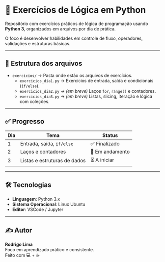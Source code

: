 # 🧠 Exercícios de Lógica em Python

Repositório com exercícios práticos de lógica de programação usando **Python 3**, organizados em arquivos por dia de prática.

O foco é desenvolver habilidades em controle de fluxo, operadores, validações e estruturas básicas.

---

## 📁 Estrutura dos arquivos

- `exercicios/` → Pasta onde estão os arquivos de exercícios.
  - `exercicios_dia1.py` → Exercícios de entrada, saída e condicionais (`if/else`).
  - `exercicios_dia2.py` → *(em breve)* Laços `for`, `range()` e contadores.
  - `exercicios_dia3.py` → *(em breve)* Listas, slicing, iteração e lógica com coleções.

---

## ✅ Progresso

| Dia | Tema                         | Status        |
|-----|------------------------------|---------------|
| 1   | Entrada, saída, `if/else`    | ✅ Finalizado  |
| 2   | Laços e contadores           | 🔄 Em andamento |
| 3   | Listas e estruturas de dados | ⏳ A iniciar   |

---

## 🛠️ Tecnologias

- **Linguagem**: Python 3.x  
- **Sistema Operacional**: Linux Ubuntu  
- **Editor**: VSCode / Jupyter

---

## ✍️ Autor

**Rodrigo Lima**  
Foco em aprendizado prático e consistente.  
Feito com 💻 + ☕
